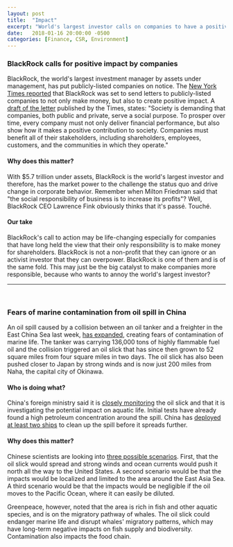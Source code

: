 ```yaml
---
layout: post
title:  "Impact"
excerpt: "World's largest investor calls on companies to have a positive societal impact."
date:   2018-01-16 20:00:00 -0500
categories: [Finance, CSR, Environment]
---
```


### BlackRock calls for positive impact by companies

BlackRock, the world's largest investment manager by assets under management, has put publicly-listed companies on notice. The <a href="https://www.nytimes.com/2018/01/15/business/dealbook/blackrock-laurence-fink-letter.html?rref=collection%2Fsectioncollection%2Fbusiness-dealbook&action=click&contentCollection=dealbook&region=rank&module=package&version=highlights&contentPlacement=4&pgtype=sectionfront" target="_blank">New York Times reported</a> that BlackRock was set to send letters to publicly-listed companies to not only make money, but also to create positive impact. A <a href="https://www.nytimes.com/interactive/2018/01/16/business/dealbook/document-BlackRock-s-Laurence-Fink-Urges-C-E-O-s-to-Focus.html?dlbk" target="_blank">draft of the letter</a> published by the Times, states: "Society is demanding that companies, both public and private, serve a social purpose. To prosper over time, every company must not only deliver financial performance, but also show how it makes a positive contribution to society. Companies must benefit all of their stakeholders, including shareholders, employees, customers, and the communities in which they operate."

#### Why does this matter?

With $5.7 trillion under assets, BlackRock is the world's largest investor and therefore, has the market power to the challenge the status quo and drive change in corporate behavior. Remember when Milton Friedman said that "the social responsibility of business is to increase its profits"? Well, BlackRock CEO Lawrence Fink obviously thinks that it's passé. Touché.

#### Our take

BlackRock's call to action may be life-changing especially for companies that have long held the view that their only responsibility is to make money for shareholders. BlackRock is not a non-profit that they can ignore or an activist investor that they can overpower. BlackRock is one of them and is of the same fold. This may just be the big catalyst to make companies more responsible, because who wants to annoy the world's largest investor?

* * *
<br />

### Fears of marine contamination from oil spill in China

An oil spill caused by a collision between an oil tanker and a freighter in the East China Sea last week, <a href="https://www.nytimes.com/2018/01/15/world/asia/oil-tanker-spill-sanchi-east-china-sea.html?_r=0" target="_blank">has expanded</a>, creating fears of contamination of marine life. The tanker was carrying 136,000 tons of highly flammable fuel oil and the collision triggered an oil slick that has since then grown to 52 square miles from four square miles in two days. The oil slick has also been pushed closer to Japan by strong winds and is now just 200 miles from Naha, the capital city of Okinawa.

#### Who is doing what?

China's foreign ministry said it is <a href="http://www.cnn.com/2018/01/16/asia/china-sanchi-oil-spill-environmental-impact-intl/index.html" target="_blank">closely monitoring</a> the oil slick and that it is investigating the potential impact on aquatic life. Initial tests have already found a high petroleum concentration around the spill. China has <a href="http://www.bbc.com/news/world-asia-china-42690247" target="_blank">deployed at least two ships</a> to clean up the spill before it spreads further.

#### Why does this matter?

Chinese scientists are looking into <a href="http://www.scmp.com/news/china/society/article/2128527/chinese-scientists-offer-three-possible-scenarios-east-china-sea" target="_blank">three possible scenarios</a>. First, that the oil slick would spread and strong winds and ocean currents would push it north all the way to the United States. A second scenario would be that the impacts would be localized and limited to the area around the East Asia Sea. A third scenario would be that the impacts would be negligible if the oil moves to the Pacific Ocean, where it can easily be diluted.

Greenpeace, however, noted that the area is rich in fish and other aquatic species, and is on the migratory pathway of whales. The oil slick could endanger marine life and disrupt whales' migratory patterns, which may have long-term negative impacts on fish supply and biodiversity. Contamination also impacts the food chain. 

